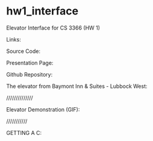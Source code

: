 # hw1_interface
Elevator Interface for CS 3366 (HW 1)

Links: 

Source Code:  

Presentation Page: 

Github Repository:  


The elevator from Baymont Inn & Suites - Lubbock West: 

//////////////

Elevator Demonstration (GIF): 

///////////


GETTING A C:  

